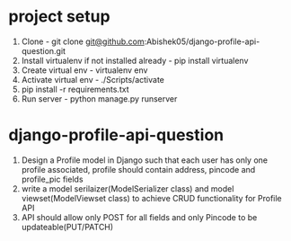 # project setup
1. Clone - git clone git@github.com:Abishek05/django-profile-api-question.git
2. Install virtualenv if not installed already - pip install virtualenv
3. Create virtual env - virtualenv env
4. Activate virtual env - ./Scripts/activate
5. pip install -r requirements.txt
6. Run server - python manage.py runserver



# django-profile-api-question
1. Design a Profile model in Django such that each user has only one profile associated, profile should contain address, pincode and profile_pic fields
2. write a model serilaizer(ModelSerializer class) and model viewset(ModelViewset class) to achieve CRUD functionality for Profile API
3. API should allow only POST for all fields and only Pincode to be updateable(PUT/PATCH)
